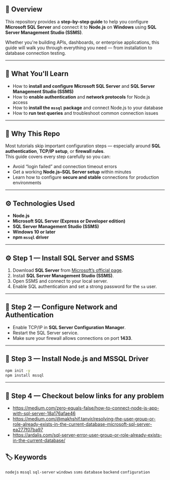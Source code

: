 ## 📖 Overview

This repository provides a **step-by-step guide** to help you configure **Microsoft SQL Server** and connect it to **Node.js** on **Windows** using **SQL Server Management Studio (SSMS)**.

Whether you're building APIs, dashboards, or enterprise applications, this guide will walk you through everything you need — from installation to database connection testing.

---

## 🎯 What You'll Learn
- How to **install and configure Microsoft SQL Server** and **SQL Server Management Studio (SSMS)**
- How to **enable authentication** and **network protocols** for Node.js access
- How to **install the `mssql` package** and connect Node.js to your database
- How to **run test queries** and troubleshoot common connection issues

---

## 🧠 Why This Repo
Most tutorials skip important configuration steps — especially around **SQL authentication**, **TCP/IP setup**, or **firewall rules**.  
This guide covers every step carefully so you can:
- Avoid “login failed” and connection timeout errors  
- Get a working **Node.js–SQL Server setup** within minutes  
- Learn how to configure **secure and stable** connections for production environments  

---

## ⚙️ Technologies Used
- **Node.js**
- **Microsoft SQL Server (Express or Developer edition)**
- **SQL Server Management Studio (SSMS)**
- **Windows 10 or later**
- **npm `mssql` driver**

---

## ⚙️ Step 1 — Install SQL Server and SSMS
1. Download **SQL Server** from [Microsoft’s official page](https://www.microsoft.com/en-us/sql-server/sql-server-downloads).
2. Install **SQL Server Management Studio (SSMS)**.
3. Open SSMS and connect to your local server.
4. Enable SQL authentication and set a strong password for the `sa` user.

---

## 🔌 Step 2 — Configure Network and Authentication
- Enable TCP/IP in **SQL Server Configuration Manager**.
- Restart the SQL Server service.
- Make sure your firewall allows connections on port **1433**.

---

## 🧩 Step 3 — Install Node.js and MSSQL Driver
```bash
npm init -y
npm install mssql
```

---

## 🧩 Step 4 — Checkout below links for any problem
- https://medium.com/zero-equals-false/how-to-connect-node-js-app-with-sql-server-18a176afae46
- https://medium.com/@makhshif.tanvir/resolving-the-user-group-or-role-already-exists-in-the-current-database-microsoft-sql-server-ea277f07ba97
- https://ardalis.com/sql-server-error-user-group-or-role-already-exists-in-the-current-database/

## 🏷️ Keywords
`nodejs` `mssql` `sql-server` `windows` `ssms` `database` `backend` `configuration`
